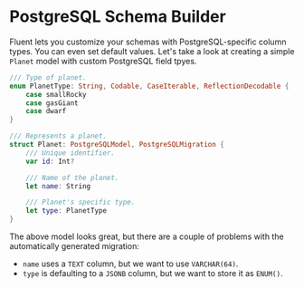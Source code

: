 # PostgreSQL Schema Builder

Fluent lets you customize your schemas with PostgreSQL-specific column types. You can even set default values. Let's take a look at creating a simple `Planet` model with custom PostgreSQL field tpyes.

```swift
/// Type of planet.
enum PlanetType: String, Codable, CaseIterable, ReflectionDecodable {
    case smallRocky
    case gasGiant
    case dwarf
}

/// Represents a planet.
struct Planet: PostgreSQLModel, PostgreSQLMigration {
	/// Unique identifier.
    var id: Int?

    /// Name of the planet.
    let name: String

    /// Planet's specific type.
    let type: PlanetType
}
```

The above model looks great, but there are a couple of problems with the automatically generated migration:

- `name` uses a `TEXT` column, but we want to use `VARCHAR(64)`.
- `type` is defaulting to a `JSONB` column, but we want to store it as `ENUM()`.